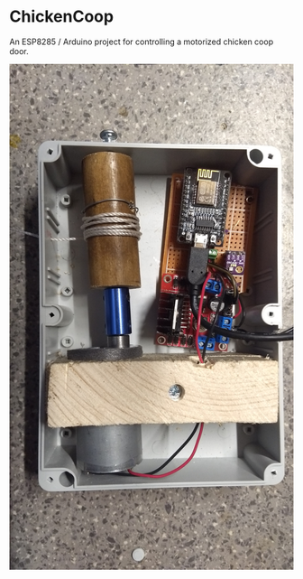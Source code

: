 # ChickenCoop
An ESP8285 / Arduino project for controlling a motorized chicken coop door.

![The door opener](https://github.com/Tsjakka/ChickenCoop/blob/master/Photos/IMG_20200528_203406210.jpg)
